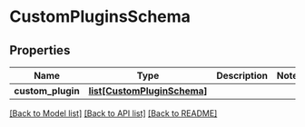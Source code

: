 # CustomPluginsSchema

## Properties
Name | Type | Description | Notes
------------ | ------------- | ------------- | -------------
**custom_plugin** | [**list[CustomPluginSchema]**](CustomPluginSchema.md) |  | 

[[Back to Model list]](../README.md#documentation-for-models) [[Back to API list]](../README.md#documentation-for-api-endpoints) [[Back to README]](../README.md)


